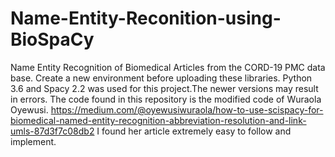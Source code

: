# Name-Entity-Reconition-using-BioSpaCy
Name Entity Recognition of Biomedical Articles from the CORD-19 PMC data base.
Create a new environment before uploading these libraries. Python 3.6 and Spacy 2.2 was used for this project.The newer versions may result in errors. 
The code found in this repository is the modified code of Wuraola Oyewusi.
https://medium.com/@oyewusiwuraola/how-to-use-scispacy-for-biomedical-named-entity-recognition-abbreviation-resolution-and-link-umls-87d3f7c08db2
 I found her article extremely easy to follow and implement.

